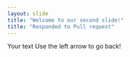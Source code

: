 ```yaml
---
layout: slide
title: "Welcome to our second slide!"
title: "Responded to Pull request"
---
```

Your text
Use the left arrow to go back!
